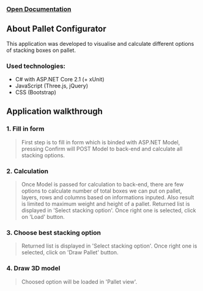 ### [Open Documentation](https://github.com/arekp09/Pallet-Configurator/wiki/0.-Documentation)

<div class="extra-margin">
    <div class="panel panel-primary">
        <div class="panel-heading">
            <div class="panel-title">
                <h2>About Pallet Configurator</h2>
            </div>
        </div>
        <div class="panel-body">
            <p class="lead">This application was developed to visualise and calculate different options of stacking boxes on pallet.</p>
            <h3>Used technologies:</h3>
            <ul>
                <li>C# with ASP.NET Core 2.1 (+ xUnit)</li>
                <li>JavaScript (Three.js, jQuery)</li>
                <li>CSS (Bootstrap)</li>
            </ul>
            <h2>Application walkthrough</h2>
            <h3>1. Fill in form</h3>
            <blockquote>
                <p>
                    First step is to fill in form which is binded with ASP.NET Model, pressing Confirm will POST Model to back-end
                    and calculate all stacking options.
                </p>
            </blockquote>
            <h3>2. Calculation</h3>
            <blockquote>
                <p>
                    Once Model is passed for calculation to back-end,
                    there are few options to calculate number of total boxes we can put on pallet, layers, rows and columns
                    based on informations inputed. Also result is limited to maximum weight and height of a pallet.
                    Returned list is displayed in 'Select stacking option'. Once right one is selected, click on 'Load' button.
                </p>
            </blockquote>
            <h3>3. Choose best stacking option</h3>
            <blockquote>
                <p>
                    Returned list is displayed in 'Select stacking option'. Once right one is selected, click on 'Draw Pallet' button.
                </p>
            </blockquote>
            <h3>4. Draw 3D model</h3>
            <blockquote>
                <p>
                    Choosed option will be loaded in 'Pallet view'.
                </p>
            </blockquote>
        </div>
    </div>
</div>
